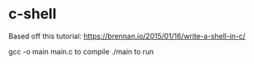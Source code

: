 # c-shell
Based off this tutorial: https://brennan.io/2015/01/16/write-a-shell-in-c/ 

 gcc -o main main.c to compile
 ./main to run
